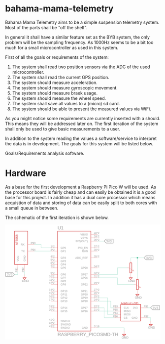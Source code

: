 # bahama-mama-telemetry

Bahama Mama Telemetry aims to be a simple suspension telemetry system. Most of the parts shall be "off the shelf".

In general it shall have a similar feature set as the BYB system, the only problem will be the sampling frequency. As 1000Hz seems to be a bit too much for a small microcontroller as used in this system.

First of all the goals or requirements of the system:
1. The system shall read two position sensors via the ADC of the used microcontroller.
2. The system shall read the current GPS position.
3. The system should measure acceleration.
4. The system should measure gyroscopic movement.
5. The system should measure braek usage.
6. The system should measure the wheel speed.
7. The system shall save all values to a (micro) sd card.
8. The system should be able to present the measured values via WiFi.

As you might notice some requirements are currently inserted with a should. This means they will be addressed later on. The first iteration of the system shall only be used to give basic measurements to a user.

In addition to the system reading the values a software/service to interpret the data is in development. The goals for this system will be listed below.

Goals/Requirements analysis software.


# Hardware

As a base for the first development a Raspberry Pi Pico W will be used. As the processor board is fairly cheap and can easily be obtained it is a good base for this project. In addition it has a dual core processor which means acquistion of data and storing of data can be easily split to both cores with a small queue in between.

The schematic of the first iteration is shown below.

![BMT_Schematic](docs/img/bmt_sch.png)